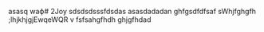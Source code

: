asasq  waф# 2Joy
sdsdsdsssfdsdas
asasdadadan
ghfgsdfdfsaf
sWhjfghgfh
;lhjkhjgjEwqeWQR
v
fsfsahgfhdh
ghjgfhdad


